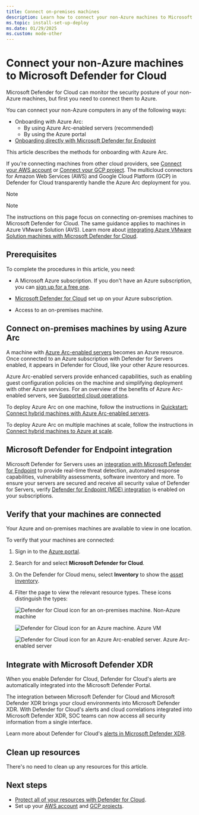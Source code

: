 ```yaml
---
title: Connect on-premises machines
description: Learn how to connect your non-Azure machines to Microsoft Defender for Cloud.
ms.topic: install-set-up-deploy
ms.date: 01/29/2025
ms.custom: mode-other
---
```


# Connect your non-Azure machines to Microsoft Defender for Cloud

Microsoft Defender for Cloud can monitor the security posture of your non-Azure machines, but first you need to connect them to Azure.

You can connect your non-Azure computers in any of the following ways:

- Onboarding with Azure Arc:
  - By using Azure Arc-enabled servers (recommended)
  - By using the Azure portal
- [Onboarding directly with Microsoft Defender for Endpoint](onboard-machines-with-defender-for-endpoint.md)

This article describes the methods for onboarding with Azure Arc.

If you're connecting machines from other cloud providers, see [Connect your AWS account](quickstart-onboard-aws.md) or [Connect your GCP project](quickstart-onboard-gcp.md). The multicloud connectors for Amazon Web Services (AWS) and Google Cloud Platform (GCP) in Defender for Cloud transparently handle the Azure Arc deployment for you.

> [!NOTE]
> > [!NOTE]
> The instructions on this page focus on connecting on-premises machines to Microsoft Defender for Cloud. The same guidance applies to machines in Azure VMware Solution (AVS). 
> Learn more about [integrating Azure VMware Solution machines with Microsoft Defender for Cloud](/azure/azure-vmware/azure-security-integration).

## Prerequisites

To complete the procedures in this article, you need:

- A Microsoft Azure subscription. If you don't have an Azure subscription, you can [sign up for a free one](https://azure.microsoft.com/pricing/free-trial/).

- [Microsoft Defender for Cloud](get-started.md#enable-defender-for-cloud-on-your-azure-subscription) set up on your Azure subscription.

- Access to an on-premises machine.

## Connect on-premises machines by using Azure Arc

A machine with [Azure Arc-enabled servers](/azure/azure-arc/servers/overview) becomes an Azure resource. Once connected to an Azure subscription with Defender for Servers enabled, it appears in Defender for Cloud, like your other Azure resources.

Azure Arc-enabled servers provide enhanced capabilities, such as enabling guest configuration policies on the machine and simplifying deployment with other Azure services. For an overview of the benefits of Azure Arc-enabled servers, see [Supported cloud operations](/azure/azure-arc/servers/overview#supported-cloud-operations).

To deploy Azure Arc on one machine, follow the instructions in [Quickstart: Connect hybrid machines with Azure Arc-enabled servers](/azure/azure-arc/servers/learn/quick-enable-hybrid-vm).

To deploy Azure Arc on multiple machines at scale, follow the instructions in [Connect hybrid machines to Azure at scale](/azure/azure-arc/servers/onboard-service-principal).

## Microsoft Defender for Endpoint integration

Microsoft Defender for Servers uses an [integration with Microsoft Defender for Endpoint](integration-defender-for-endpoint.md) to provide real-time threat detection, automated response capabilities, vulnerability assessments, software inventory and more. To ensure your servers are secured and receive all security value of Defender for Servers, verify [Defender for Endpoint (MDE) integration](enable-defender-for-endpoint.md) is enabled on your subscriptions.

## Verify that your machines are connected

Your Azure and on-premises machines are available to view in one location.

To verify that your machines are connected:

1. Sign in to the [Azure portal](https://portal.azure.com).

1. Search for and select **Microsoft Defender for Cloud**.

1. On the Defender for Cloud menu, select **Inventory** to show the [asset inventory](asset-inventory.md).

1. Filter the page to view the relevant resource types. These icons distinguish the types:

   ![Defender for Cloud icon for an on-premises machine.](./media/quickstart-onboard-machines/security-center-monitoring-icon1.png) Non-Azure machine
   
   ![Defender for Cloud icon for an Azure machine.](./media/quickstart-onboard-machines/security-center-monitoring-icon2.png) Azure VM
   
   ![Defender for Cloud icon for an Azure Arc-enabled server.](./media/quickstart-onboard-machines/arc-enabled-machine-icon.png) Azure Arc-enabled server
   
## Integrate with Microsoft Defender XDR

When you enable Defender for Cloud, Defender for Cloud's alerts are automatically integrated into the Microsoft Defender Portal.

The integration between Microsoft Defender for Cloud and Microsoft Defender XDR brings your cloud environments into Microsoft Defender XDR. With Defender for Cloud's alerts and cloud correlations integrated into Microsoft Defender XDR, SOC teams can now access all security information from a single interface.

Learn more about Defender for Cloud's [alerts in Microsoft Defender XDR](concept-integration-365.md).

## Clean up resources

There's no need to clean up any resources for this article.

## Next steps

- [Protect all of your resources with Defender for Cloud](enable-all-plans.md).
- Set up your [AWS account](quickstart-onboard-aws.md) and [GCP projects](quickstart-onboard-gcp.md).
